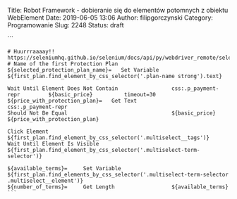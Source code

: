 Title: Robot Framework - dobieranie się do elementów potomnych z obiektu WebElement
Date: 2019-06-05 13:06
Author: filipgorczynski
Category: Programowanie
Slug: 2248
Status: draft

\`\`\`

    # Huurrraaaay!! https://seleniumhq.github.io/selenium/docs/api/py/webdriver_remote/selenium.webdriver.remote.webelement.html
    # Name of the first Protection Plan
    ${selected_protection_plan_name}=   Set Variable    ${first_plan.find_element_by_css_selector('.plan-name strong').text}

    Wait Until Element Does Not Contain                 css:.p_payment-repr         ${basic_price}          timeout=30
    ${price_with_protection_plan}=   Get Text                        css:.p_payment-repr
    Should Not Be Equal                                 ${basic_price}              ${price_with_protection_plan}

    Click Element                                       ${first_plan.find_element_by_css_selector('.multiselect__tags')}
    Wait Until Element Is Visible                       ${first_plan.find_element_by_css_selector('.multiselect-term-selector')}

    ${available_terms}=     Set Variable                ${first_plan.find_elements_by_css_selector('.multiselect-term-selector .multiselect__element')}
    ${number_of_terms}=     Get Length                  ${available_terms}
    ```
